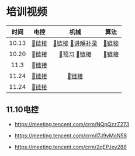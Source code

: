 # 培训视频
|时间|电控|机械|算法|
|:-:|:-:|:-:|:-:|
|10.13|[:link:链接](https://meeting.tencent.com/crm/2M5pq36294)|[:link:链接](https://meeting.tencent.com/crm/23z48d1K06)  [:link:讲解补录](https://meeting.tencent.com/crm/K0Z3gxgNfb)|[:link:链接](https://meeting.tencent.com/crm/29W5an9l23)|
|10.20|[:link:链接](https://meeting.tencent.com/crm/2aqynja2be)|[:link:预习](https://meeting.tencent.com/crm/NA0vQPd28c)  [:link:链接](https://meeting.tencent.com/crm/N1MPzePNad)|[:link:链接](https://meeting.tencent.com/crm/KPkgxO9l9f)|
|11.3|[:link:链接](https://meeting.tencent.com/crm/KwVo1yjld5)|||
|11.24|[:link:链接](https://meeting.tencent.com/crm/l791YzXxe5)|[:link:链接](https://meeting.tencent.com/crm/2qd9LD0A6c)||
|11.24|[:link:链接](https://meeting.tencent.com/crm/2MeW1n5jb6)|||

## 11.10电控
- https://meeting.tencent.com/crm/NQpQzzZ273

- https://meeting.tencent.com/crm/l7J9yMoN58

- https://meeting.tencent.com/crm/2qEPJey288
